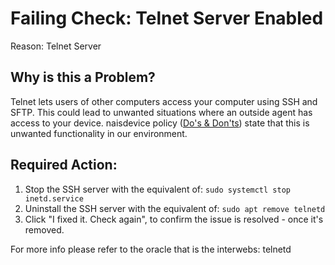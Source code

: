 # Failing Check: Telnet Server Enabled
Reason: Telnet Server

## Why is this a Problem?
Telnet lets users of other computers access your computer using SSH and SFTP.
This could lead to unwanted situations where an outside agent has access to your device.
naisdevice policy ([Do's & Don'ts](https://naisdevice-approval.nais.io/)) state that this is unwanted functionality in our environment.

## Required Action:
1. Stop the SSH server with the equivalent of:
   `sudo systemctl stop inetd.service`
2. Uninstall the SSH server with the equivalent of:
   `sudo apt remove telnetd`
3. Click "I fixed it. Check again", to confirm the issue is resolved - once it's removed.

For more info please refer to the oracle that is the interwebs: telnetd
